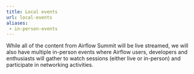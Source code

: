 ```yaml
---
title: Local events
url: local-events
aliases: 
 - in-person-events
---
```


While all of the content from Airflow Summit will be live streamed, we will also have multiple in-person events where Airflow users, developers and enthusiasts will gather to watch sessions (either live or in-person) and participate in networking activities.

